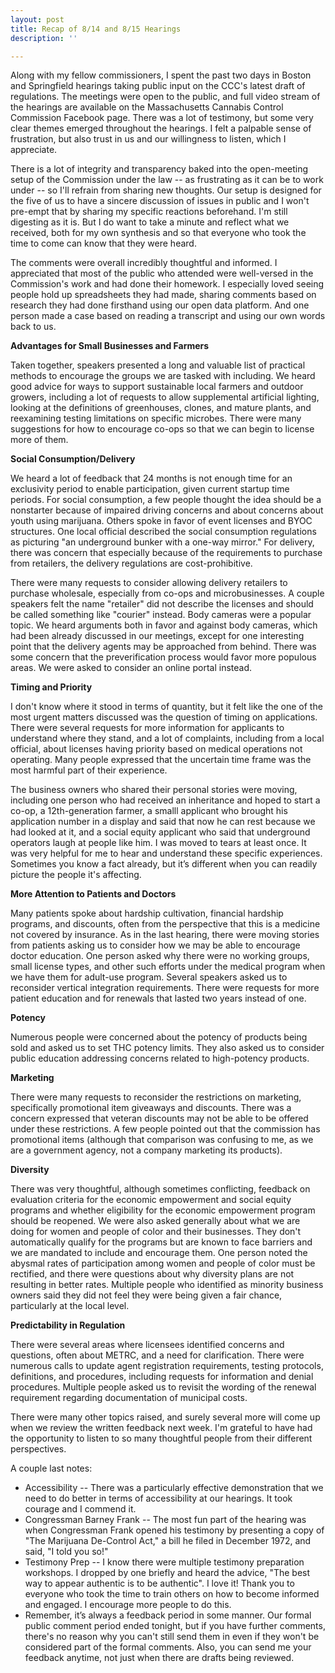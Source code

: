 ```yaml
---
layout: post
title: Recap of 8/14 and 8/15 Hearings
description: ''

---
```

Along with my fellow commissioners, I spent the past two days in  Boston and Springfield hearings taking public input on the CCC's latest draft of regulations. The meetings were open to the public, and full video stream of the hearings are available on the Massachusetts Cannabis Control Commission Facebook page. There was a lot of testimony, but some very clear themes emerged throughout the hearings. I felt a palpable sense of frustration, but also trust in us and our willingness to listen, which I appreciate.

There is a lot of integrity and transparency baked into the open-meeting setup of the Commission under the law -- as frustrating as it can be to work under -- so I'll refrain from sharing new thoughts. Our setup is designed for the five of us to have a sincere discussion of issues in public and I won't pre-empt that by sharing my specific reactions beforehand. I'm still digesting as it is. But I do want to take a minute and reflect what we received, both for my own synthesis and so that everyone who took the time to come can know that they were heard.

The comments were overall incredibly thoughtful and informed. I appreciated that most of the public who attended were well-versed in the Commission's work and had done their homework. I especially loved seeing people hold up spreadsheets they had made, sharing comments based on research they had done firsthand using our open data platform. And one person made a case based on reading a transcript and using our own words back to us.

**Advantages for Small Businesses and Farmers**

Taken together, speakers presented a long and valuable list of practical methods to encourage the groups we are tasked with including. We heard good advice for ways to support sustainable local farmers and outdoor growers, including a lot of requests to allow supplemental artificial lighting, looking at the definitions of greenhouses, clones, and mature plants, and reexamining testing limitations on specific microbes. There were many suggestions for how to encourage co-ops so that we can begin to license more of them.

**Social Consumption/Delivery**

We heard a lot of feedback that 24 months is not enough time for an exclusivity period to enable participation, given current startup time periods. For social consumption, a few people thought the idea should be a nonstarter because of impaired driving concerns and about concerns about youth using marijuana. Others spoke in favor of event licenses and BYOC structures. One local official described the social consumption regulations as picturing "an underground bunker with a one-way mirror." For delivery, there was concern that especially because of the requirements to purchase from retailers, the delivery regulations are cost-prohibitive.

There were many requests to consider allowing delivery retailers to purchase wholesale, especially from co-ops and microbusinesses. A couple speakers felt the name "retailer" did not describe the licenses and should be called something like "courier" instead. Body cameras were a popular topic. We heard arguments both in favor and against body cameras, which had been already discussed in our meetings, except for one interesting point that the delivery agents may be approached from behind. There was some concern that the preverification process would favor more populous areas. We were asked to consider an online portal instead.

**Timing and Priority**

I don't know where it stood in terms of quantity, but it felt like the one of the most urgent matters discussed was the question of timing on applications. There were several requests for more information for applicants to understand where they stand, and a lot of complaints, including from a local official, about licenses having priority based on medical operations not operating. Many people expressed that the uncertain time frame was the most harmful part of their experience.

The business owners who shared their personal stories were moving, including one person who had received an inheritance and hoped to start a co-op, a 12th-generation farmer, a smalll applicant who brought his application number in a display and said that now he can rest because we had looked at it, and a social equity applicant who said that underground operators laugh at people like him. I was moved to tears at least once. It was very helpful for me to hear and understand these specific experiences. Sometimes you know a fact already, but it’s different when you can readily picture the people it's affecting.

**More Attention to Patients and Doctors**

Many patients spoke about hardship cultivation, financial hardship programs, and discounts, often from the perspective that this is a medicine not covered by insurance. As in the last hearing, there were moving stories from patients asking us to consider how we may be able to encourage doctor education. One person asked why there were no working groups, small license types, and other such efforts under the medical program when we have them for adult-use program. Several speakers asked us to reconsider vertical integration requirements. There were requests for more patient education and for renewals that lasted two years instead of one.

**Potency**

Numerous people were concerned about the potency of products being sold and asked us to set THC potency limits. They also asked us to consider public education addressing concerns related to high-potency products.

**Marketing**

There were many requests to reconsider the restrictions on marketing, specifically promotional item giveaways and discounts. There was a concern expressed that veteran discounts may not be able to be offered under these restrictions. A few people pointed out that the commission has promotional items (although that comparison was confusing to me, as we are a government agency, not a company marketing its products).

**Diversity**

There was very thoughtful, although sometimes conflicting, feedback on evaluation criteria for the economic empowerment and social equity programs and whether eligibility for the economic empowerment program should be reopened. We were also asked generally about what we are doing for women and people of color and their businesses. They don't automatically qualify for the programs but are known to face barriers and we are mandated to include and encourage them. One person noted the abysmal rates of participation among women and people of color must be rectified, and there were questions about why diversity plans are not resulting in better rates. Multiple people who identified as minority business owners said they did not feel they were being given a fair chance, particularly at the local level.

**Predictability in Regulation**

There were several areas where licensees identified concerns and questions, often about METRC, and a need for clarification. There were numerous calls to update agent registration requirements, testing protocols, definitions, and procedures, including requests for information and denial procedures. Multiple people asked us to revisit the wording of the renewal requirement regarding documentation of municipal costs.

There were many other topics raised, and surely several more will come up when we review the written feedback next week. I'm grateful to have had the opportunity to listen to so many thoughtful people from their different perspectives.

A couple last notes:

* Accessibility -- There was a particularly effective demonstration that we need to do better in terms of accessibility at our hearings. It took courage and I commend it.
* Congressman Barney Frank -- The most fun part of the hearing was when Congressman Frank opened his testimony by presenting a copy of "The Marijuana De-Control Act," a bill he filed in December 1972, and said, "I told you so!"
* Testimony Prep -- I know there were multiple testimony preparation workshops. I dropped by one briefly and heard the advice, "The best way to appear authentic is to be authentic". I love it! Thank you to everyone who took the time to train others on how to become informed and engaged. I encourage more people to do this.
* Remember, it’s always a feedback period in some manner. Our formal public comment period ended tonight, but if you have further comments, there's no reason why you can't still send them in even if they won't be considered part of the formal comments. Also, you can send me your feedback anytime, not just when there are drafts being reviewed.